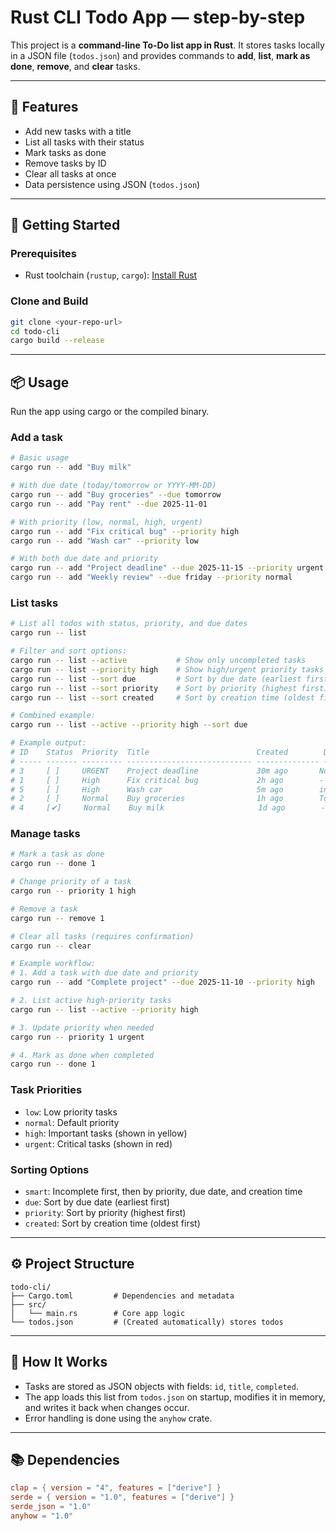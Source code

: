 # Rust CLI Todo App — step-by-step

This project is a **command-line To-Do list app in Rust**. It stores tasks locally in a JSON file (`todos.json`) and provides commands to **add**, **list**, **mark as done**, **remove**, and **clear** tasks.

---

## 🦀 Features

* Add new tasks with a title
* List all tasks with their status
* Mark tasks as done
* Remove tasks by ID
* Clear all tasks at once
* Data persistence using JSON (`todos.json`)

---

## 🚀 Getting Started

### Prerequisites

* Rust toolchain (`rustup`, `cargo`): [Install Rust](https://rustup.rs)

### Clone and Build

```bash
git clone <your-repo-url>
cd todo-cli
cargo build --release
```

---

## 📦 Usage

Run the app using cargo or the compiled binary.

### Add a task

```bash
# Basic usage
cargo run -- add "Buy milk"

# With due date (today/tomorrow or YYYY-MM-DD)
cargo run -- add "Buy groceries" --due tomorrow
cargo run -- add "Pay rent" --due 2025-11-01

# With priority (low, normal, high, urgent)
cargo run -- add "Fix critical bug" --priority high
cargo run -- add "Wash car" --priority low

# With both due date and priority
cargo run -- add "Project deadline" --due 2025-11-15 --priority urgent
cargo run -- add "Weekly review" --due friday --priority normal
```

### List tasks

```bash
# List all todos with status, priority, and due dates
cargo run -- list

# Filter and sort options:
cargo run -- list --active           # Show only uncompleted tasks
cargo run -- list --priority high    # Show high/urgent priority tasks
cargo run -- list --sort due         # Sort by due date (earliest first)
cargo run -- list --sort priority    # Sort by priority (highest first)
cargo run -- list --sort created     # Sort by creation time (oldest first)

# Combined example:
cargo run -- list --active --priority high --sort due

# Example output:
# ID    Status  Priority  Title                        Created        Due         
# ----- ------- --------- ---------------------------- -------------- ------------
# 3     [ ]     URGENT    Project deadline             30m ago       Nov 15      
# 1     [ ]     High      Fix critical bug             2h ago        -           
# 5     [ ]     High      Wash car                     5m ago        in 5d       
# 2     [ ]     Normal    Buy groceries                1h ago        Tomorrow    
# 4     [✔]     Normal    Buy milk                     1d ago        -           
```

### Manage tasks

```bash
# Mark a task as done
cargo run -- done 1

# Change priority of a task
cargo run -- priority 1 high

# Remove a task
cargo run -- remove 1

# Clear all tasks (requires confirmation)
cargo run -- clear

# Example workflow:
# 1. Add a task with due date and priority
cargo run -- add "Complete project" --due 2025-11-10 --priority high

# 2. List active high-priority tasks
cargo run -- list --active --priority high

# 3. Update priority when needed
cargo run -- priority 1 urgent

# 4. Mark as done when completed
cargo run -- done 1
```

### Task Priorities
- `low`: Low priority tasks
- `normal`: Default priority
- `high`: Important tasks (shown in yellow)
- `urgent`: Critical tasks (shown in red)

### Sorting Options
- `smart`: Incomplete first, then by priority, due date, and creation time
- `due`: Sort by due date (earliest first)
- `priority`: Sort by priority (highest first)
- `created`: Sort by creation time (oldest first)

---

## ⚙️ Project Structure

```
todo-cli/
├── Cargo.toml         # Dependencies and metadata
├── src/
│   └── main.rs        # Core app logic
└── todos.json         # (Created automatically) stores todos
```

---

## 🧠 How It Works

* Tasks are stored as JSON objects with fields: `id`, `title`, `completed`.
* The app loads this list from `todos.json` on startup, modifies it in memory, and writes it back when changes occur.
* Error handling is done using the `anyhow` crate.

---

## 📚 Dependencies

```toml
clap = { version = "4", features = ["derive"] }
serde = { version = "1.0", features = ["derive"] }
serde_json = "1.0"
anyhow = "1.0"
```

